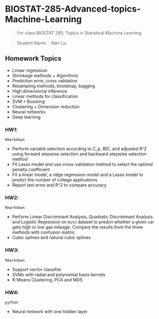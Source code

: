 # BIOSTAT-285-Advanced-topics-Machine-Learning
>For class BIOSTAT 285: Topics in Statistical Machine Learning

>Student Name： Nan Liu

## Homework Topics
- Linear regression
- Shrinkage methods + Algorithms
- Prediction error, cross validation
- Resampling methods, bootstrap, bagging
- High dimensional inference
- Linear methods for classification
- SVM + Boosting
- Clustering + Dimension reduction
- Neural networks
- Deep learning

### HW1:
`Rmarkdown`
- Perform variable selection according to C_p, BIC, and adjusted R^2 using forward stepwise selection and backward stepwise selection method
- Fit Lasso model and use cross-validation method to select the optimal penalty coefficient 
- Fit a linear model, a ridge regression model and a Lasso model to predict the number of college applications 
- Report test error and R^2 to compare accuracy


### HW2:
`Rmarkdown`
- Perform Linear Discriminant Analysis, Quadratic Discriminant Analysis and Logistic Regression on `Auto` dataset to predict whether a given car gets high or low gas mileage. Compare the results from the three methods with confusion matrix.
- Cubic splines and natural cubic splines

### HW3:
`Rmarkdown`
- Support vector classifier
- SVMs with radial and polynomial basis kernels
- K-Means Clustering, PCA and MDS

### HW4: 
`python`
- Neural network with one hidden layer

